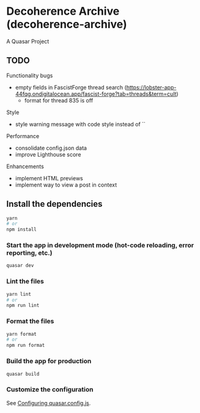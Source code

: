 # Decoherence Archive (decoherence-archive)

A Quasar Project

## TODO

Functionality bugs

- empty fields in FascistForge thread search (https://lobster-app-44fqg.ondigitalocean.app/fascist-forge?tab=threads&term=cult)
  - format for thread 835 is off

Style

- style warning message with code style instead of ``

Performance

- consolidate config.json data
- improve Lighthouse score

Enhancements

- implement HTML previews
- implement way to view a post in context

## Install the dependencies

```bash
yarn
# or
npm install
```

### Start the app in development mode (hot-code reloading, error reporting, etc.)

```bash
quasar dev
```

### Lint the files

```bash
yarn lint
# or
npm run lint
```

### Format the files

```bash
yarn format
# or
npm run format
```

### Build the app for production

```bash
quasar build
```

### Customize the configuration

See [Configuring quasar.config.js](https://v2.quasar.dev/quasar-cli-vite/quasar-config-js).
